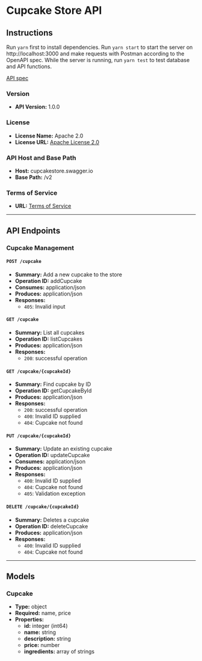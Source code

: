 # Cupcake Store API

## Instructions

Run `yarn` first to install dependencies.
Run `yarn start` to start the server on http://localhost:3000 and make requests with Postman according to the OpenAPI spec. While the server is running, run `yarn test` to test database and API functions.

[API spec](https://docs.google.com/document/d/16r8NDwR_zgDxkifBMrma3GRK5cnLpne5k76JceoTlBo/edit)

### Version
- **API Version:** 1.0.0

### License
- **License Name:** Apache 2.0
- **License URL:** [Apache License 2.0](http://www.apache.org/licenses/LICENSE-2.0.html)

### API Host and Base Path
- **Host:** cupcakestore.swagger.io
- **Base Path:** /v2

### Terms of Service
- **URL:** [Terms of Service](https://8flow.ai/)

---

## API Endpoints

### Cupcake Management

#### `POST /cupcake`
- **Summary:** Add a new cupcake to the store
- **Operation ID:** addCupcake
- **Consumes:** application/json
- **Produces:** application/json
- **Responses:**
  - `405`: Invalid input

#### `GET /cupcake`
- **Summary:** List all cupcakes
- **Operation ID:** listCupcakes
- **Produces:** application/json
- **Responses:**
  - `200`: successful operation

#### `GET /cupcake/{cupcakeId}`
- **Summary:** Find cupcake by ID
- **Operation ID:** getCupcakeById
- **Produces:** application/json
- **Responses:**
  - `200`: successful operation
  - `400`: Invalid ID supplied
  - `404`: Cupcake not found

#### `PUT /cupcake/{cupcakeId}`
- **Summary:** Update an existing cupcake
- **Operation ID:** updateCupcake
- **Consumes:** application/json
- **Produces:** application/json
- **Responses:**
  - `400`: Invalid ID supplied
  - `404`: Cupcake not found
  - `405`: Validation exception

#### `DELETE /cupcake/{cupcakeId}`
- **Summary:** Deletes a cupcake
- **Operation ID:** deleteCupcake
- **Produces:** application/json
- **Responses:**
  - `400`: Invalid ID supplied
  - `404`: Cupcake not found

---

## Models

### Cupcake
- **Type:** object
- **Required:** name, price
- **Properties:**
  - **id:** integer (int64)
  - **name:** string
  - **description:** string
  - **price:** number
  - **ingredients:** array of strings

